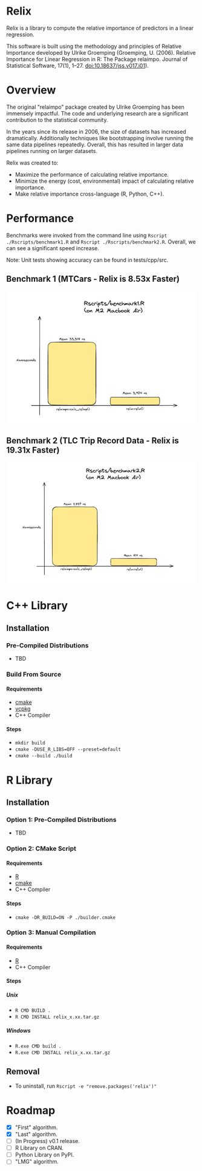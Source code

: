 # Relix

Relix is a library to compute the relative importance of predictors in a linear regression. 

This software is built using the methodology and principles of Relative Importance developed by Ulrike Groemping (Groemping, U. (2006). Relative Importance for Linear Regression in R: The Package relaimpo. Journal of Statistical Software, 17(1), 1–27. <doi:10.18637/jss.v017.i01>).

# Overview
The original "relaimpo" package created by Ulrike Groemping has been immensely impactful. The code and underlying research are a significant contribution to the statistical community.

In the years since its release in 2006, the size of datasets has increased dramatically. Additionally techniques like bootstrapping involve running the same data pipelines repeatedly. Overall, this has resulted in larger data pipelines running on larger datasets. 

Relix was created to:
- Maximize the performance of calculating relative importance.
- Minimize the energy (cost, environmental) impact of calculating relative importance.
- Make relative importance cross-language (R, Python, C++).

# Performance
Benchmarks were invoked from the command line using `Rscript ./Rscripts/benchmark1.R` and `Rscript ./Rscripts/benchmark2.R`. Overall, we can see a significant speed increase.

Note: Unit tests showing accuracy can be found in tests/cpp/src.

## Benchmark 1 (MTCars - Relix is 8.53x Faster)
![Benchmark 1](./images/benchmark1_result.png)

## Benchmark 2 (TLC Trip Record Data - Relix is 19.31x Faster)
![Benchmark 2](./images/benchmark2_result.png)

# C++ Library
## Installation
### Pre-Compiled Distributions
- TBD
### Build From Source
#### Requirements
- [cmake](https://cmake.org)
- [vcpkg](https://vcpkg.io/)
- C++ Compiler

#### Steps
- `mkdir build`
- `cmake -DUSE_R_LIBS=OFF --preset=default`
- `cmake --build ./build`

# R Library
## Installation
### Option 1: Pre-Compiled Distributions
- TBD
### Option 2: CMake Script
#### Requirements
- [R](https://cran.r-project.org)
- [cmake](https://cmake.org)
- C++ Compiler
#### Steps
- `cmake -DR_BUILD=ON -P ./builder.cmake`
### Option 3: Manual Compilation
#### Requirements
- [R](https://cran.r-project.org)
- C++ Compiler
#### Steps
##### Unix
- `R CMD BUILD .`
- `R CMD INSTALL relix_x.xx.tar.gz`
##### Windows
- `R.exe CMD build .`
- `R.exe CMD INSTALL relix_x.xx.tar.gz`
## Removal
- To uninstall, run `Rscript -e "remove.packages('relix')"`

# Roadmap
- [X] "First" algorithm.
- [X] "Last" algorithm.
- [ ] (In Progress) v0.1 release.
- [ ] R Library on CRAN.
- [ ] Python Library on PyPI.
- [ ] "LMG" algorithm.
